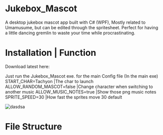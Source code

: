# Jukebox_Mascot
A desktop jukebox mascot app built with C# (WPF), Mostly related to Umamusume, but can be edited through the spritesheet.
Perfect for having a little dancing gremlin to waste your time while procrastinating.

# Installation | Function
Download latest here:

Just run the Jukebox_Mascot exe.
for the main Config file (In the main exe)
START_CHAR=Tachyon          |The char to launch
ALLOW_RANDOM_MASCOT=false   |Change character when switching to another music
ALLOW_MUSIC_NOTES=true      |Show those png music notes
SPRITE_SPEED=30             |How fast the sprites move 30 default



![dasdsa](https://github.com/user-attachments/assets/769d2fc3-6b90-4dfe-a767-3fd6c33513d9)

# File Structure
